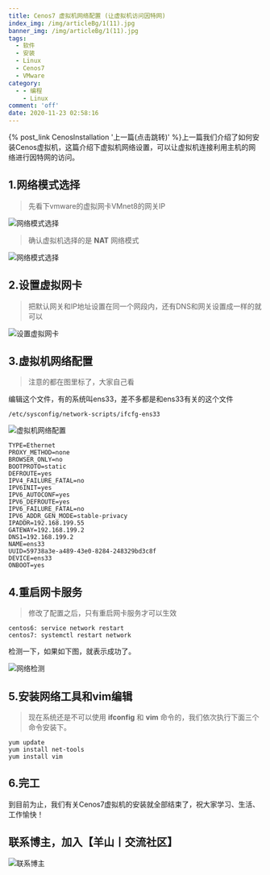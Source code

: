 ```yaml
---
title: Cenos7 虚拟机网络配置 (让虚拟机访问因特网)
index_img: /img/articleBg/1(11).jpg
banner_img: /img/articleBg/1(11).jpg
tags:
  - 软件
  - 安装
  - Linux
  - Cenos7
  - VMware
category:
  - - 编程
    - Linux
comment: 'off'
date: 2020-11-23 02:58:16
---
```


{% post_link CenosInstallation '上一篇(点击跳转)' %}上一篇我们介绍了如何安装Cenos虚拟机，这篇介绍下虚拟机网络设置，可以让虚拟机连接利用主机的网络进行因特网的访问。

<!-- more -->

## 1.网络模式选择

> 先看下vmware的虚拟网卡VMnet8的网关IP

![网络模式选择](/img/articleContent/Cenos7NetWorkSetting/CenosNetWorkSetting0.png)

> 确认虚拟机选择的是 **NAT** 网络模式

![网络模式选择](/img/articleContent/Cenos7NetWorkSetting/CenosNetWorkSetting1.png)

## 2.设置虚拟网卡

> 把默认网关和IP地址设置在同一个网段内，还有DNS和网关设置成一样的就可以

![设置虚拟网卡](/img/articleContent/Cenos7NetWorkSetting/CenosNetWorkSetting2.png)

## 3.虚拟机网络配置

> 注意的都在图里标了，大家自己看

编辑这个文件，有的系统叫ens33，差不多都是和ens33有关的这个文件
```
/etc/sysconfig/network-scripts/ifcfg-ens33
```

![虚拟机网络配置](/img/articleContent/Cenos7NetWorkSetting/CenosNetWorkSetting3.png)

```
TYPE=Ethernet
PROXY_METHOD=none
BROWSER_ONLY=no
BOOTPROTO=static
DEFROUTE=yes
IPV4_FAILURE_FATAL=no
IPV6INIT=yes
IPV6_AUTOCONF=yes
IPV6_DEFROUTE=yes
IPV6_FAILURE_FATAL=no
IPV6_ADDR_GEN_MODE=stable-privacy
IPADDR=192.168.199.55
GATEWAY=192.168.199.2
DNS1=192.168.199.2
NAME=ens33
UUID=59738a3e-a489-43e0-8284-248329bd3c8f
DEVICE=ens33
ONBOOT=yes
```

## 4.重启网卡服务

> 修改了配置之后，只有重启网卡服务才可以生效

```
centos6: service network restart
centos7: systemctl restart network
```

检测一下，如果如下图，就表示成功了。

![网络检测](/img/articleContent/Cenos7NetWorkSetting/CenosNetWorkSetting4.png)

## 5.安装**网络工具**和**vim**编辑

> 现在系统还是不可以使用 **ifconfig** 和 **vim** 命令的，我们依次执行下面三个命令安装下。

```
yum update
yum install net-tools
yum install vim
```

## 6.完工

到目前为止，我们有关Cenos7虚拟机的安装就全部结束了，祝大家学习、生活、工作愉快！


## 联系博主，加入【羊山丨交流社区】
![联系博主](/img/icon/wechatFindMe.png)